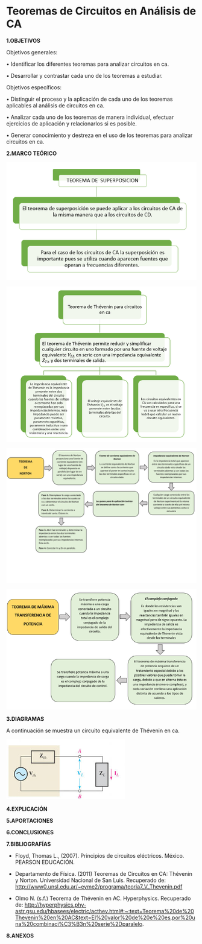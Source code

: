 # Teoremas de Circuitos en Análisis de CA
**1.OBJETIVOS**

Objetivos generales:

•	Identificar los diferentes teoremas para analizar circuitos en ca. 

•	Desarrollar y contrastar cada uno de los teoremas a estudiar.

Objetivos específicos:

•	Distinguir el proceso y la aplicación de cada uno de los teoremas aplicables al análisis de circuitos en ca.

•	Analizar cada uno de los teoremas de manera individual, efectuar ejercicios de aplicación y relacionarlos si es posible.

•	Generar conocimiento y destreza en el uso de los teoremas para analizar circuitos en ca. 

**2.MARCO TEÓRICO**

![superposicion](https://github.com/Katherine01-Arevalo/PRODUCTO-UNIDAD-PARCIAL-2/blob/main/img/superpocicion.png)

![Thevenin_CA](https://github.com/Katherine01-Arevalo/PRODUCTO-UNIDAD-PARCIAL-2/blob/main/img/Thevenin_CA.png)

![.](https://github.com/Katherine01-Arevalo/PRODUCTO-UNIDAD-PARCIAL-2/blob/main/img/Mapa_Teorema_Norton.jpg)

![.](https://github.com/Katherine01-Arevalo/PRODUCTO-UNIDAD-PARCIAL-2/blob/main/img/Teorema_maximapotencia_transferida.png)

**3.DIAGRAMAS**

A continuación se muestra un circuito equivalente de Thévenin en ca.

![CA_Thevenin](https://github.com/Katherine01-Arevalo/PRODUCTO-UNIDAD-PARCIAL-2/blob/main/img/CA_Thevenin.jpg)

**4.EXPLICACIÓN**


**5.APORTACIONES**


**6.CONCLUSIONES**


**7.BIBLIOGRAFÍAS**

-	Floyd, Thomas L., (2007). Principios de circuitos eléctricos. México. PEARSON EDUCACIÓN.  

- Departamento de Física. (2011) Teoremas de Circuitos en CA: Thévenin y Norton. Universidad Nacional de San Luis. Recuperado de: http://www0.unsl.edu.ar/~eyme2/programa/teoria7_V_Thevenin.pdf

- Olmo N. (s.f.) Teorema de Thévenin en AC. Hyperphysics. Recuperado de: http://hyperphysics.phy-astr.gsu.edu/hbasees/electric/acthev.html#:~:text=Teorema%20de%20Thevenin%20en%20AC&text=El%20valor%20de%20e%20es,por%20una%20combinaci%C3%B3n%20serie%2Dparalelo.


**8.ANEXOS**
